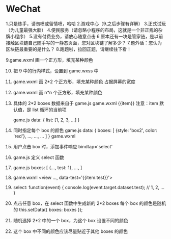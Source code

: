 # WeChat
1.只是练手，请勿喷或留情喷，哈哈
2.游戏中心（9.之后步骤有详解）
3.正式试玩（为儿童最强大脑）
4.便民服务（请忽略小程序的布局，这就是一个非正规的杂牌小程序）
5.没有付费业务，请放心随意点击
6.原本还有一块是管家链，是以前接触区块链自己随手写的一静态页面，您对区块链了解多少？
7.题外话：您认为区块链最重要的是什么？
8.跑题啦，拉回正题，请继续往下看！

9.game.wxml 画一个正方形，填充某种颜色

10. 把 9 中的行内样式，设置到 game.wxss 中

11. game.wxml 画 2*2 个正方形，填充某种颜色
    占据屏幕的宽度

12. game.wxml 画 n*n 个正方形，填充某种颜色

13. 具体的 2*2 boxes 数据来自于 game.js
    game.wxml
    <view wx:for='{{list}}'>{{item}}</view>
    注意：item 默认值，是 list 循环的当前项

    game.js
    data: {
        list: [1, 2, 3, ...]
    }

14. 同时指定每个 box 的颜色
    game.js
    data: {
        boxes: [
            {style: 'box2', color: 'red'},
            ...,
            ...,
            ...
        ]
    }
    game.wxml
    <view
    wx:for='{{boxes}}'
    class='{{item.style}}'
    style='background: {{item.color}};'></view>

15. 用户点击 box 时，添加事件响应 bindtap='select'

16. game.js 定义 select 函数

17. game.js
    boxes: [
        {..., test: 1},
        ...,
    ]

18. game.wxml
    <view ...,
          data-test='{{item.test}}'></view>

19. select: function(event) {
        console.log(event.target.dataset.test); // 1, 2, ...
    }

20. 点击任意 box，在 select 函数中生成新的 2*2 boxes
    每个 box 的颜色是随机的
    this.setData({
        boxes: boxes
    });

21. 随机选择 2*2 中的一个 box，为这个 box 设置不同的颜色

22. 这个 box 中不同的颜色应该尽量贴近于其他 boxes 的颜色
